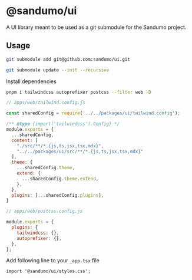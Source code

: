 # @sandumo/ui

A UI library meant to be used as a git submodule for the Sandumo project.

## Usage

```bash
git submodule add git@github.com:sandumo/ui.git
```

```bash
git submodule update --init --recursive
```

Install dependencies

```bash
pnpm i tailwindcss autoprefixer postcss --filter web -D
```

```js
// apps/web/tailwind.config.js

const sharedConfig = require('../../packages/ui/tailwind.config');

/** @type {import('tailwindcss').Config} */
module.exports = {
  ...sharedConfig,
  content: [
    "./src/**/*.{js,ts,jsx,tsx,mdx}",
    "../../packages/ui/src/**/*.{js,ts,jsx,tsx,mdx}"
  ],
  theme: {
    ...sharedConfig.theme,
    extend: {
      ...sharedConfig.theme.extend,
    },
  },
  plugins: [...sharedConfig.plugins],
}
```


```js
// apps/web/postcss.config.js

module.exports = {
  plugins: {
    tailwindcss: {},
    autoprefixer: {},
  },
};
```


Add following line to your `_app.tsx` file

```tsx
import '@sandumo/ui/styles.css';
```
